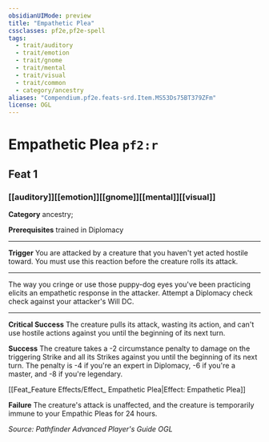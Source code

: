 ```yaml
---
obsidianUIMode: preview
title: "Empathetic Plea"
cssclasses: pf2e,pf2e-spell
tags:
  - trait/auditory
  - trait/emotion
  - trait/gnome
  - trait/mental
  - trait/visual
  - trait/common
  - category/ancestry
aliases: "Compendium.pf2e.feats-srd.Item.MS53Ds75BT379ZFm"
license: OGL
---
```

# Empathetic Plea `pf2:r`
## Feat 1
### [[auditory]][[emotion]][[gnome]][[mental]][[visual]]

**Category** ancestry; 



**Prerequisites** trained in Diplomacy
* * *
**Trigger** You are attacked by a creature that you haven't yet acted hostile toward. You must use this reaction before the creature rolls its attack.

* * *

The way you cringe or use those puppy-dog eyes you've been practicing elicits an empathetic response in the attacker. Attempt a Diplomacy check check against your attacker's Will DC.

* * *

**Critical Success** The creature pulls its attack, wasting its action, and can't use hostile actions against you until the beginning of its next turn.

**Success** The creature takes a -2 circumstance penalty to damage on the triggering Strike and all its Strikes against you until the beginning of its next turn. The penalty is -4 if you're an expert in Diplomacy, -6 if you're a master, and -8 if you're legendary.

[[Feat_Feature Effects/Effect_ Empathetic Plea|Effect: Empathetic Plea]]

**Failure** The creature's attack is unaffected, and the creature is temporarily immune to your Empathic Pleas for 24 hours.

*Source: Pathfinder Advanced Player's Guide*
*OGL*